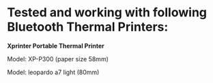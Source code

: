 # Tested and working with following Bluetooth Thermal Printers:

**Xprinter Portable Thermal Printer**
  
  Model: XP-P300 (paper size 58mm)
  
  Model: leopardo a7 light (80mm)

